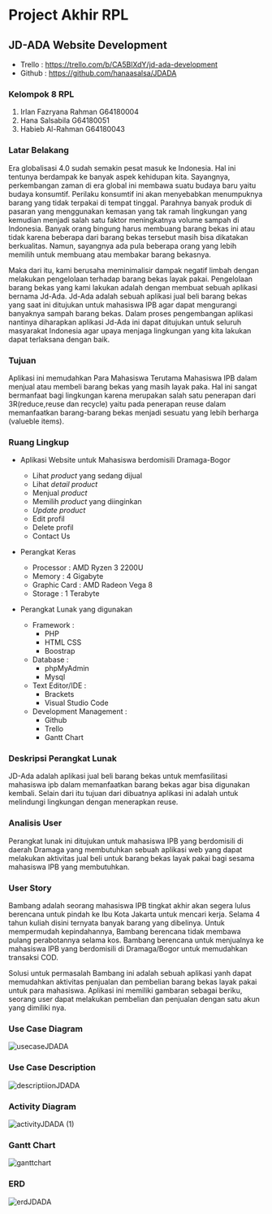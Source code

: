 # Project Akhir RPL

## JD-ADA Website Development
- Trello : https://trello.com/b/CA5BlXdY/jd-ada-development
- Github : https://github.com/hanaasalsa/JDADA

### Kelompok 8 RPL
1. Irlan Fazryana Rahman  G64180004
2. Hana Salsabila         G64180051 
3. Habieb Al-Rahman       G64180043

### Latar Belakang
Era globalisasi 4.0 sudah semakin pesat masuk ke Indonesia. Hal ini tentunya berdampak ke banyak aspek kehidupan kita. Sayangnya, perkembangan zaman di era global ini membawa suatu budaya baru yaitu budaya konsumtif. Perilaku konsumtif ini akan menyebabkan menumpuknya barang yang tidak terpakai di tempat tinggal. Parahnya banyak produk di pasaran yang menggunakan kemasan yang tak ramah lingkungan yang kemudian menjadi salah satu faktor meningkatnya volume sampah di Indonesia. Banyak orang bingung harus membuang barang bekas ini atau tidak karena beberapa dari barang bekas tersebut masih bisa dikatakan berkualitas. Namun, sayangnya ada pula beberapa orang yang lebih memilih untuk membuang atau membakar barang bekasnya.

Maka dari itu, kami berusaha meminimalisir dampak negatif limbah dengan melakukan pengelolaan terhadap barang bekas layak pakai. Pengelolaan barang bekas yang kami lakukan adalah dengan membuat sebuah aplikasi bernama Jd-Ada. Jd-Ada adalah sebuah aplikasi jual beli barang bekas yang saat ini ditujukan untuk mahasiswa IPB agar dapat mengurangi banyaknya sampah barang bekas. Dalam proses pengembangan aplikasi nantinya diharapkan aplikasi Jd-Ada ini dapat ditujukan untuk seluruh masyarakat Indonesia agar upaya menjaga lingkungan yang kita lakukan dapat terlaksana dengan baik.

### Tujuan
Aplikasi ini memudahkan Para Mahasiswa Terutama Mahasiswa IPB dalam menjual atau membeli barang bekas yang masih layak paka. Hal ini sangat bermanfaat bagi lingkungan karena merupakan salah satu penerapan dari 3R(reduce,reuse dan recycle) yaitu pada penerapan reuse dalam memanfaatkan barang-barang bekas menjadi sesuatu yang lebih berharga (valueble items).

### Ruang Lingkup
- Aplikasi Website untuk Mahasiswa berdomisili Dramaga-Bogor
    - Lihat *product* yang sedang dijual
    - Lihat *detail product*
    - Menjual *product*
    - Memilih *product* yang diinginkan
    - *Update product*
    - Edit profil
    - Delete profil
    - Contact Us
    
- Perangkat Keras
    - Processor : AMD Ryzen 3 2200U
    - Memory : 4 Gigabyte
    - Graphic Card : AMD Radeon Vega 8
    - Storage : 1 Terabyte


- Perangkat Lunak yang digunakan
    - Framework :
        - PHP
        - HTML CSS
        - Boostrap 
    - Database :
        - phpMyAdmin
        - Mysql
    - Text Editor/IDE :
        - Brackets
        - Visual Studio Code
    - Development Management :
        - Github
        - Trello
        - Gantt Chart

### Deskripsi Perangkat Lunak
JD-Ada adalah aplikasi jual beli barang bekas untuk memfasilitasi mahasiswa ipb dalam memanfaatkan barang bekas agar bisa digunakan kembali. Selain dari itu tujuan dari dibuatnya aplikasi ini adalah untuk melindungi lingkungan dengan menerapkan reuse.

### Analisis User
Perangkat lunak ini ditujukan untuk mahasiswa IPB yang berdomisili di daerah Dramaga yang membutuhkan sebuah aplikasi web yang dapat melakukan aktivitas jual beli untuk barang bekas layak pakai bagi sesama mahasiswa IPB yang membutuhkan.

### User Story
Bambang adalah seorang mahasiswa IPB tingkat akhir akan segera lulus berencana untuk pindah ke Ibu Kota Jakarta untuk mencari kerja. Selama 4 tahun kuliah disini ternyata banyak barang yang dibelinya. Untuk mempermudah kepindahannya, Bambang berencana tidak membawa pulang perabotannya selama kos. Bambang berencana untuk menjualnya ke mahasiswa IPB yang berdomisili di Dramaga/Bogor untuk memudahkan transaksi COD.

Solusi untuk permasalah Bambang ini adalah sebuah aplikasi yanh dapat memudahkan aktivitas penjualan dan pembelian barang bekas layak pakai untuk para mahasiswa. Aplikasi ini memiliki gambaran sebagai beriku, seorang user dapat melakukan pembelian dan penjualan dengan satu akun yang dimiliki nya.

### Use Case Diagram
![usecaseJDADA](https://user-images.githubusercontent.com/60083962/82160877-7f988200-98c2-11ea-906c-77864981e203.png)

### Use Case Description
![descriptiionJDADA](https://user-images.githubusercontent.com/60083962/82161192-e1f28200-98c4-11ea-9604-c9eeeb67e345.png)

### Activity Diagram
![activityJDADA (1)](https://user-images.githubusercontent.com/60083962/82161468-2e3ec180-98c7-11ea-973d-22ab675d4c2d.png)

### Gantt Chart
![ganttchart](https://user-images.githubusercontent.com/60083962/82161227-2e3dc200-98c5-11ea-8b17-34a66e3cea43.PNG)

### ERD
![erdJDADA](https://user-images.githubusercontent.com/60083962/82161220-1ebe7900-98c5-11ea-8c01-68150a94e12b.png)
